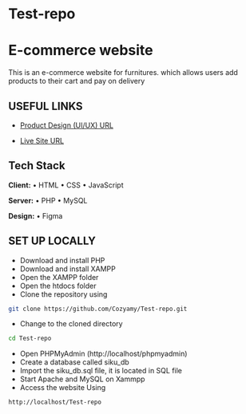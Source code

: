 # Test-repo

# E-commerce website
 
 This is an e-commerce website for furnitures. which allows users add products to their cart and pay on delivery

## USEFUL LINKS
 - [Product Design (UI/UX) URL](https://www.figma.com/file/194MavmhAB8SlFxnBdawwL/Siku-Furniture-Home?type=design&node-id=1%3A2&t=39O0mPSs6FcAKoHs-1)

 - [Live Site URL](https://siku.000webhostapp.com)

## Tech Stack

**Client:** • HTML • CSS • JavaScript

**Server:** • PHP • MySQL

**Design:** • Figma

## SET UP LOCALLY
- Download and install PHP
- Download and install XAMPP
- Open the XAMPP folder 
- Open the htdocs folder
- Clone the repository using

```bash
git clone https://github.com/Cozyamy/Test-repo.git
```
- Change to the cloned directory
```bash
cd Test-repo
```
- Open PHPMyAdmin (http://localhost/phpmyadmin)
- Create a database called siku_db
- Import the siku_db.sql file, it is located in SQL file
- Start Apache and MySQL on Xammpp 
- Access the website Using 
```bash
http://localhost/Test-repo
```